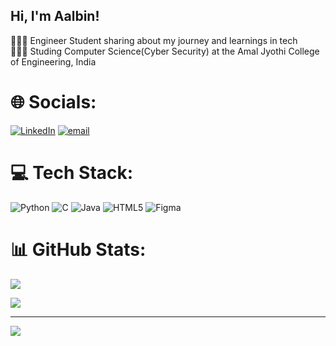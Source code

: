  ## Hi, I'm Aalbin!
👩🏻‍💻 Engineer Student sharing about my journey and learnings in tech<br/>
👩🏻‍🎓 Studing Computer Science(Cyber Security) at the Amal Jyothi College of Engineering, India<br/>


<!-- GitHub stats from https://github.com/anuraghazra/github-readme-stats?tab=readme-ov-file-->





# 🌐 Socials:
[![LinkedIn](https://img.shields.io/badge/LinkedIn-%230077B5.svg?logo=linkedin&logoColor=white)](https://www.linkedin.com/in/aalbin-joseph-8a068332b/) [![email](https://img.shields.io/badge/Email-D14836?logo=gmail&logoColor=white)](mailto:josephaalbin777@gmail.com) 

# 💻 Tech Stack:
![Python](https://img.shields.io/badge/python-3670A0?style=for-the-badge&logo=python&logoColor=ffdd54) ![C](https://img.shields.io/badge/c-%2300599C.svg?style=for-the-badge&logo=c&logoColor=white) ![Java](https://img.shields.io/badge/java-%23ED8B00.svg?style=for-the-badge&logo=openjdk&logoColor=white) ![HTML5](https://img.shields.io/badge/html5-%23E34F26.svg?style=for-the-badge&logo=html5&logoColor=white) ![Figma](https://img.shields.io/badge/figma-%23F24E1E.svg?style=for-the-badge&logo=figma&logoColor=white)
# 📊 GitHub Stats:
![](https://github-readme-stats.vercel.app/api?username=Aaljo&theme=dark&hide_border=false&include_all_commits=false&count_private=false)<br/>

![](https://github-readme-stats.vercel.app/api/top-langs/?username=Aaljo&theme=dark&hide_border=false&include_all_commits=false&count_private=false&layout=compact)

---
[![](https://visitcount.itsvg.in/api?id=Aaljo&icon=3&color=1)](https://visitcount.itsvg.in)

<!-- Proudly created with GPRM ( https://gprm.itsvg.in ) -->
